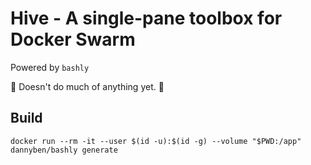 # Hive - A single-pane toolbox for Docker Swarm
Powered by `bashly`

🚧 Doesn't do much of anything yet. 🚧

## Build
```shell
docker run --rm -it --user $(id -u):$(id -g) --volume "$PWD:/app" dannyben/bashly generate
```
